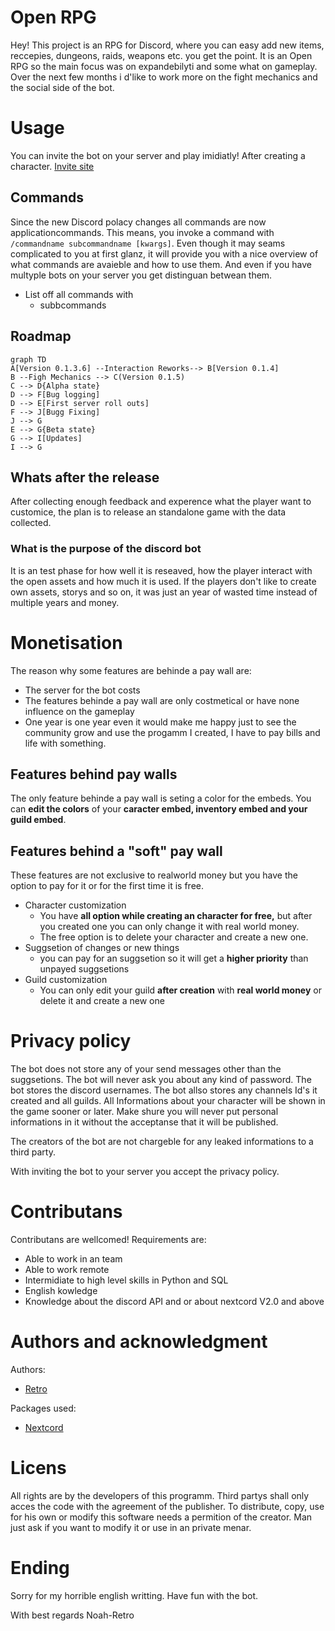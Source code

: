 # Open RPG

Hey! This project is an RPG for Discord, where you can easy add new items, reccepies, dungeons, raids, weapons etc. you get the point. It is an Open RPG so the main focus was on expandebilyti and some what on gameplay. Over the next few months i d'like to work more on the fight mechanics and the social side of the bot.


# Usage

You can invite the bot on your server and play imidiatly! After creating a character.
[Invite site](http://google.com/)

## Commands

Since the new Discord polacy changes all commands are now applicationcommands. This means, you invoke a command with ` /commandname subcommandname [kwargs]`. Even though it may seams complicated to you at first glanz, it will provide you with a nice overview of what commands are avaieble and how to use them. And even if you have multyple bots on your server you get distinguan betwean them.

 - List off all commands with
	 - subbcommands

 


## Roadmap

```mermaid
graph TD
A[Version 0.1.3.6] --Interaction Reworks--> B[Version 0.1.4]
B --Figh Mechanics --> C(Version 0.1.5)
C --> D{Alpha state}
D --> F[Bug logging]
D --> E[First server roll outs]
F --> J[Bugg Fixing]
J --> G
E --> G{Beta state}
G --> I[Updates]
I --> G
```

## Whats after the release

After collecting enough feedback and experence what the player want to customice, the plan is to release an standalone game with the data collected. 

### What is the purpose of the discord bot

It is an test phase for how well it is reseaved, how the player interact with the open assets and how much it is used. If the players don't like to create own assets, storys and so on, it was just an year of wasted time instead of multiple years and money.


# Monetisation

The reason why some features are behinde a pay wall are:

 - The server for the bot costs
 - The features behinde a pay wall are only costmetical or have none influence on the gameplay
 - One year is one year even it would make me happy just to see the community grow and use the progamm I created, I have to pay bills and life with something.

## Features behind pay walls

The only feature behinde a pay wall is seting a color for the embeds. You can **edit the colors** of your **caracter embed, inventory embed and your guild embed**.

## Features behind a "soft" pay wall

These features are not exclusive to realworld money but you have the option to pay for it or for the first time it is free. 

 - Character customization
	 - You have **all option while creating an character for free,** but after you created one you can only change it with real world money.
	 - The free option is to delete your character and create a new one.
 - Suggsetion of changes or new things
	 - you can pay for an suggsetion so it will get a **higher priority** than unpayed suggsetions
-	Guild customization
	-	You can only edit your guild **after creation** with **real world money** or delete it and create a new one


# Privacy policy

The bot does not store any of your send messages other than the suggsetions. 
The bot will never ask you about any kind of password.
The bot stores the  discord usernames.
The bot allso stores any channels Id's it created and all guilds.
All Informations about your character will be shown in the game sooner or later. Make shure you will never put personal informations in it without the acceptanse that it will be published.

The creators of the bot are not chargeble for any leaked informations to a third party. 

With inviting the bot to your server you accept the privacy policy.

# Contributans

Contributans are wellcomed! 
Requirements are:
-	Able to work in an team
-	Able to work remote
-	Intermidiate to high level skills in Python and SQL
-	English kowledge
-	Knowledge about the discord API and or about nextcord V2.0 and above

# Authors and acknowledgment

Authors:
-	[Retro]("https://github.com/Noah-Retro")

Packages used:
-	[Nextcord]("https://github.com/nextcord/nextcord")

# Licens

All rights are by the developers of this programm.
Third partys shall only acces the code with the agreement of the publisher.
To distribute, copy, use for his own or modify this software needs a permition of the creator.
Man just ask if you want to modify it or use in an private menar.

# Ending
Sorry for my horrible english writting.
Have fun with the bot.

With best regards 
Noah-Retro

